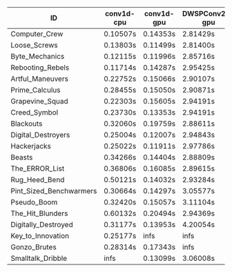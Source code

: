 |ID|conv1d-cpu|conv1d-gpu|DWSPConv2D-gpu|gemm-gpu|avg|
|-|-|-|-|-|-|
|Computer_Crew|0.10507s|0.14353s|2.81429s|1.67941s|1.18557s|
|Loose_Screws|0.13803s|0.11499s|2.81400s|1.74102s|1.20201s|
|Byte_Mechanics|0.12115s|0.11996s|2.85716s|1.75830s|1.21414s|
|Rebooting_Rebels|0.11714s|0.14287s|2.95425s|1.73623s|1.23762s|
|Artful_Maneuvers|0.22752s|0.15066s|2.90107s|1.71475s|1.24850s|
|Prime_Calculus|0.28455s|0.15050s|2.90871s|1.71523s|1.26475s|
|Grapevine_Squad|0.22303s|0.15605s|2.94191s|1.75328s|1.26857s|
|Creed_Symbol|0.23730s|0.13353s|2.94191s|1.79778s|1.27763s|
|Blackouts|0.32060s|0.19759s|2.88611s|1.71569s|1.28000s|
|Digital_Destroyers|0.25004s|0.12007s|2.94843s|1.86965s|1.29705s|
|Hackerjacks|0.25022s|0.11911s|2.97786s|1.86157s|1.30219s|
|Beasts|0.34266s|0.14404s|2.88809s|1.90303s|1.31945s|
|The_ERROR_List|0.36806s|0.16085s|2.89615s|1.93167s|1.33918s|
|Rug_Heed_Bend|0.50121s|0.14032s|2.93284s|1.87906s|1.36336s|
|Pint_Sized_Benchwarmers|0.30664s|0.14297s|3.05577s|1.95997s|1.36634s|
|Pseudo_Boom|0.32420s|0.15057s|3.11104s|1.94391s|1.38243s|
|The_Hit_Blunders|0.60132s|0.20494s|2.94369s|1.99173s|1.43542s|
|Digitally_Destroyed|0.31177s|0.13953s|4.20054s|2.49197s|1.78595s|
|Key_to_Innovation|0.25177s|infs|infs|2.60092s|infs|
|Gonzo_Brutes|0.28314s|0.17343s|infs|2.02190s|infs|
|Smalltalk_Dribble|infs|0.13099s|3.06008s|1.86462s|infs|
